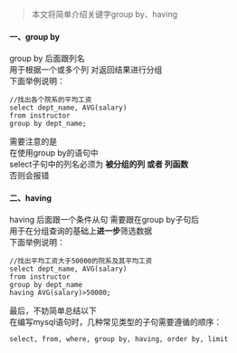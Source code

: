> 本文将简单介绍关键字group by、having  

#### 一、group by  
group by 后面跟列名  
用于根据一个或多个列 对返回结果进行分组   
下面举例说明：
```
//找出各个院系的平均工资  
select dept_name, AVG(salary)
from instructor
group by dept_name;
```
需要注意的是  
在使用group by的语句中  
select子句中的列名必须为 **被分组的列 或者 列函数**  
否则会报错  

#### 二、having  
having 后面跟一个条件从句
需要跟在group by子句后  
用于在分组查询的基础上**进一步**筛选数据  
下面举例说明：
```
//找出平均工资大于50000的院系及其平均工资
select dept_name, AVG(salary)
from instructor
group by dept_name
having AVG(salary)>50000;
```  

最后，不妨简单总结以下  
在编写mysql语句时，几种常见类型的子句需要遵循的顺序：  
```
select, from, where, group by, having, order by, limit
```
